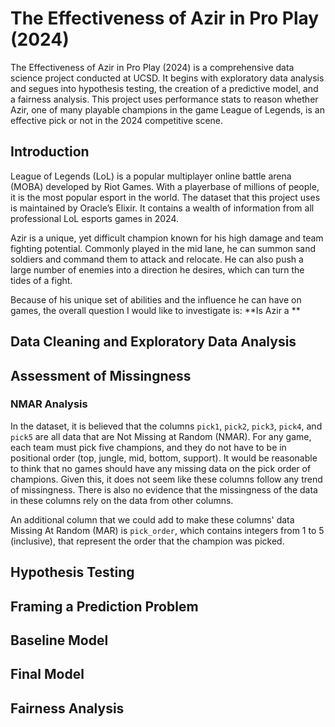# The Effectiveness of Azir in Pro Play (2024)

The Effectiveness of Azir in Pro Play (2024) is a comprehensive data science project conducted at UCSD. It begins with exploratory data analysis and segues into hypothesis testing, the creation of a predictive model, and a fairness analysis. This project uses performance stats to reason whether Azir, one of many playable champions in the game League of Legends, is an effective pick or not in the 2024 competitive scene.

## Introduction

League of Legends (LoL) is a popular multiplayer online battle arena (MOBA) developed by Riot Games. With a playerbase of millions of people, it is the most popular esport in the world. The dataset that this project uses is maintained by Oracle’s Elixir. It contains a wealth of information from all professional LoL esports games in 2024. 

Azir is a unique, yet difficult champion known for his high damage and team fighting potential. Commonly played in the mid lane, he can summon sand soldiers and command them to attack and relocate. He can also push a large number of enemies into a direction he desires, which can turn the tides of a fight. 

Because of his unique set of abilities and the influence he can have on games, the overall question I would like to investigate is: **Is Azir a **

## Data Cleaning and Exploratory Data Analysis



## Assessment of Missingness

### NMAR Analysis

In the dataset, it is believed that the columns `pick1`, `pick2`, `pick3`, `pick4`, and `pick5` are all data that are Not Missing at Random (NMAR). For any game, each team must pick five champions, and they do not have to be in positional order (top, jungle, mid, bottom, support). It would be reasonable to think that no games should have any missing data on the pick order of champions. Given this, it does not seem like these columns follow any trend of missingness. There is also no evidence that the missingness of the data in these columns rely on the data from other columns. 

An additional column that we could add to make these columns' data Missing At Random (MAR) is `pick_order`, which contains integers from 1 to 5 (inclusive), that represent the order that the champion was picked. 

## Hypothesis Testing



## Framing a Prediction Problem



## Baseline Model



## Final Model



## Fairness Analysis

